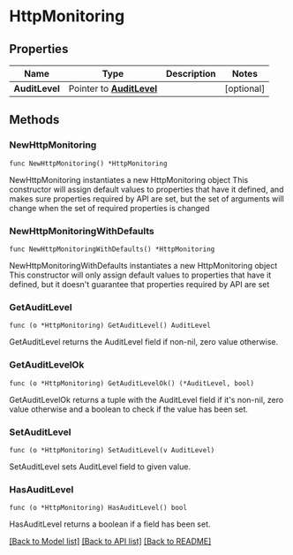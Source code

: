 # HttpMonitoring

## Properties

Name | Type | Description | Notes
------------ | ------------- | ------------- | -------------
**AuditLevel** | Pointer to [**AuditLevel**](AuditLevel.md) |  | [optional] 

## Methods

### NewHttpMonitoring

`func NewHttpMonitoring() *HttpMonitoring`

NewHttpMonitoring instantiates a new HttpMonitoring object
This constructor will assign default values to properties that have it defined,
and makes sure properties required by API are set, but the set of arguments
will change when the set of required properties is changed

### NewHttpMonitoringWithDefaults

`func NewHttpMonitoringWithDefaults() *HttpMonitoring`

NewHttpMonitoringWithDefaults instantiates a new HttpMonitoring object
This constructor will only assign default values to properties that have it defined,
but it doesn't guarantee that properties required by API are set

### GetAuditLevel

`func (o *HttpMonitoring) GetAuditLevel() AuditLevel`

GetAuditLevel returns the AuditLevel field if non-nil, zero value otherwise.

### GetAuditLevelOk

`func (o *HttpMonitoring) GetAuditLevelOk() (*AuditLevel, bool)`

GetAuditLevelOk returns a tuple with the AuditLevel field if it's non-nil, zero value otherwise
and a boolean to check if the value has been set.

### SetAuditLevel

`func (o *HttpMonitoring) SetAuditLevel(v AuditLevel)`

SetAuditLevel sets AuditLevel field to given value.

### HasAuditLevel

`func (o *HttpMonitoring) HasAuditLevel() bool`

HasAuditLevel returns a boolean if a field has been set.


[[Back to Model list]](../README.md#documentation-for-models) [[Back to API list]](../README.md#documentation-for-api-endpoints) [[Back to README]](../README.md)



